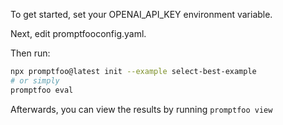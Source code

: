To get started, set your OPENAI_API_KEY environment variable.

Next, edit promptfooconfig.yaml.

Then run:

```bash
npx promptfoo@latest init --example select-best-example
# or simply
promptfoo eval
```

Afterwards, you can view the results by running `promptfoo view`
